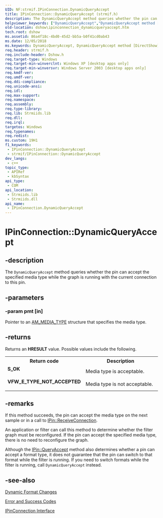 ```yaml
---
UID: NF:strmif.IPinConnection.DynamicQueryAccept
title: IPinConnection::DynamicQueryAccept (strmif.h)
description: The DynamicQueryAccept method queries whether the pin can accept the specified media type while the graph is running with the current connection to this pin.
helpviewer_keywords: ["DynamicQueryAccept","DynamicQueryAccept method [DirectShow]","DynamicQueryAccept method [DirectShow]","IPinConnection interface","IPinConnection interface [DirectShow]","DynamicQueryAccept method","IPinConnection.DynamicQueryAccept","IPinConnection::DynamicQueryAccept","IPinConnectionDynamicQueryAccept","dshow.ipinconnection_dynamicqueryaccept","strmif/IPinConnection::DynamicQueryAccept"]
old-location: dshow\ipinconnection_dynamicqueryaccept.htm
tech.root: dshow
ms.assetid: 86a4f18c-4bd0-45d2-bb5a-b0f41cd0ab43
ms.date: 12/05/2018
ms.keywords: DynamicQueryAccept, DynamicQueryAccept method [DirectShow], DynamicQueryAccept method [DirectShow],IPinConnection interface, IPinConnection interface [DirectShow],DynamicQueryAccept method, IPinConnection.DynamicQueryAccept, IPinConnection::DynamicQueryAccept, IPinConnectionDynamicQueryAccept, dshow.ipinconnection_dynamicqueryaccept, strmif/IPinConnection::DynamicQueryAccept
req.header: strmif.h
req.include-header: Dshow.h
req.target-type: Windows
req.target-min-winverclnt: Windows XP [desktop apps only]
req.target-min-winversvr: Windows Server 2003 [desktop apps only]
req.kmdf-ver: 
req.umdf-ver: 
req.ddi-compliance: 
req.unicode-ansi: 
req.idl: 
req.max-support: 
req.namespace: 
req.assembly: 
req.type-library: 
req.lib: Strmiids.lib
req.dll: 
req.irql: 
targetos: Windows
req.typenames: 
req.redist: 
ms.custom: 19H1
f1_keywords:
 - IPinConnection::DynamicQueryAccept
 - strmif/IPinConnection::DynamicQueryAccept
dev_langs:
 - c++
topic_type:
 - APIRef
 - kbSyntax
api_type:
 - COM
api_location:
 - Strmiids.lib
 - Strmiids.dll
api_name:
 - IPinConnection.DynamicQueryAccept
---
```


# IPinConnection::DynamicQueryAccept


## -description

The <code>DynamicQueryAccept</code> method queries whether the pin can accept the specified media type while the graph is running with the current connection to this pin.

## -parameters

### -param pmt [in]

Pointer to an <a href="https://docs.microsoft.com/windows/desktop/api/strmif/ns-strmif-am_media_type">AM_MEDIA_TYPE</a> structure that specifies the media type.

## -returns

Returns an <b>HRESULT</b> value. Possible values include the following.

<table>
<tr>
<th>Return code</th>
<th>Description</th>
</tr>
<tr>
<td width="40%">
<dl>
<dt><b>S_OK</b></dt>
</dl>
</td>
<td width="60%">
Media type is acceptable.

</td>
</tr>
<tr>
<td width="40%">
<dl>
<dt><b>VFW_E_TYPE_NOT_ACCEPTED</b></dt>
</dl>
</td>
<td width="60%">
Media type is not acceptable.

</td>
</tr>
</table>

## -remarks

If this method succeeds, the pin can accept the media type on the next sample or in a call to <a href="https://docs.microsoft.com/windows/desktop/api/strmif/nf-strmif-ipin-receiveconnection">IPin::ReceiveConnection</a>.

An application or filter can call this method to determine whether the filter graph must be reconfigured. If the pin can accept the specified media type, there is no need to reconfigure the graph.

Although the <a href="https://docs.microsoft.com/windows/desktop/api/strmif/nf-strmif-ipin-queryaccept">IPin::QueryAccept</a> method also determines whether a pin can accept a format type, it does not guarantee that the pin can switch to that format while the filter is running. If you need to switch formats while the filter is running, call <code>DynamicQueryAccept</code> instead.

## -see-also

<a href="https://docs.microsoft.com/windows/desktop/DirectShow/dynamic-format-changes">Dynamic Format Changes</a>



<a href="https://docs.microsoft.com/windows/desktop/DirectShow/error-and-success-codes">Error and Success Codes</a>



<a href="https://docs.microsoft.com/windows/desktop/api/strmif/nn-strmif-ipinconnection">IPinConnection Interface</a>

